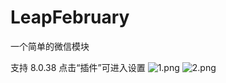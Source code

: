 # LeapFebruary
一个简单的微信模块

支持 8.0.38 
点击“插件”可进入设置
![1.png](https://raw.githubusercontent.com/root0101010/LeapFebruary/master/img/1.png)
![2.png](https://raw.githubusercontent.com/root0101010/LeapFebruary/master/img/2.png)

